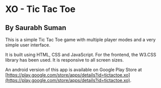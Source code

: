 # XO - Tic Tac Toe

## By Saurabh Suman

This is a simple Tic Tac Toe game with multiple player modes and a very simple user interface.

It is built using HTML, CSS and JavaScript. For the frontend, the W3.CSS library has been used. It is responsive to all screen sizes.

An android version of this app is available on Google Play Store at [https://play.google.com/store/apps/details?id=tictactoe.xo](https://play.google.com/store/apps/details?id=tictactoe.xo).
